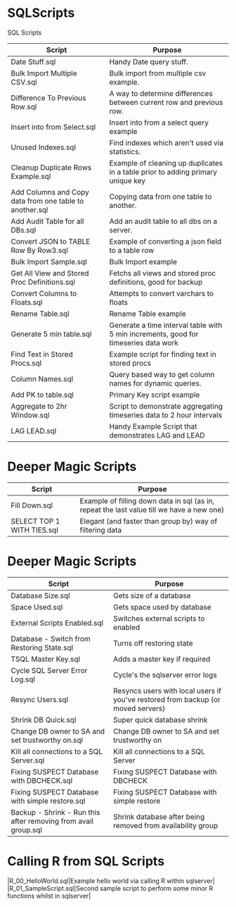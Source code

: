 # SQLScripts
SQL Scripts

|Script|Purpose|
|---|---|
|Date Stuff.sql|Handy Date query stuff.|
|Bulk Import Multiple CSV.sql|Bulk import from multiple csv example.|
|Difference To Previous Row.sql|A way to determine differences between current row and previous row.|
|Insert into from Select.sql|Insert into from a select query example|
|Unused Indexes.sql|Find indexes which aren't used via statistics.|
|Cleanup Duplicate Rows Example.sql|Example of cleaning up duplicates in a table prior to adding primary unique key|
|Add Columns and Copy data from one table to another.sql|Copying data from one table to another.|
|Add Audit Table for all DBs.sql|Add an audit table to all dbs on a server.|
|Convert JSON to TABLE Row By Row3.sql|Example of converting a json field to a table row|
|Bulk Import Sample.sql|Bulk Import example|
|Get All View and Stored Proc Definitions.sql|Fetchs all views and stored proc definitions, good for backup|
|Convert Columns to Floats.sql|Attempts to convert varchars to floats|
|Rename Table.sql|Rename Table example|
|Generate 5 min table.sql|Generate a time interval table with 5 min increments, good for timeseries data work|
|Find Text in Stored Procs.sql|Example script for finding text in stored procs|
|Column Names.sql|Query based way to get column names for dynamic queries.|
|Add PK to table.sql|Primary Key script example|
|Aggregate to 2hr Window.sql|Script to demonstrate aggregating timeseries data to 2 hour intervals|
|LAG LEAD.sql|Handy Example Script that demonstrates LAG and LEAD|

# Deeper Magic Scripts

|Script|Purpose|
|---|---|
|Fill Down.sql|Example of filling down data in sql (as in, repeat the last value till we have a new one)
|SELECT TOP 1 WITH TIES.sql|Elegant (and faster than group by) way of filtering data


# Deeper Magic Scripts

|Script|Purpose|
|---|---|
|Database Size.sql|Gets size of a database|
|Space Used.sql|Gets space used by database|
|External Scripts Enabled.sql|Switches external scripts to enabled|
|Database - Switch from Restoring State.sql|Turns off restoring state|
|TSQL Master Key.sql|Adds a master key if required|
|Cycle SQL Server Error Log.sql|Cycle's the sqlserver error logs|
|Resync Users.sql|Resyncs users with local users if you've restored from backup (or moved servers)|
|Shrink DB Quick.sql|Super quick database shrink|
|Change DB owner to SA and set trustworthy on.sql|Change DB owner to SA and set trustworthy on|
|Kill all connections to a SQL Server.sql|Kill all connections to a SQL Server|
|Fixing SUSPECT Database with DBCHECK.sql|Fixing SUSPECT Database with DBCHECK|
|Fixing SUSPECT Database with simple restore.sql|Fixing SUSPECT Database with simple restore|
|Backup - Shrink - Run this after removing from avail group.sql|Shrink database after being removed from availability group|


# Calling R from SQL Scripts

|R_00_HelloWorld.sql|Example hello world via calling R within sqlserver|
|R_01_SampleScript.sql|Second sample script to perform some minor R functions whilst in sqlserver|


